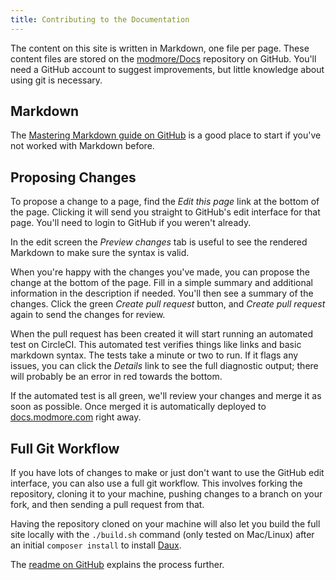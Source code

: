 ```yaml
---
title: Contributing to the Documentation
---
```


The content on this site is written in Markdown, one file per page. These content files are stored on the [modmore/Docs](https://github.com/modmore/docs) repository on GitHub. You'll need a GitHub account to suggest improvements, but little knowledge about using git is necessary. 

## Markdown

The [Mastering Markdown guide on GitHub](https://guides.github.com/features/mastering-markdown/) is a good place to start if you've not worked with Markdown before. 

## Proposing Changes

To propose a change to a page, find the _Edit this page_ link at the bottom of the page. Clicking it will send you straight to GitHub's edit interface for that page. You'll need to login to GitHub if you weren't already.
 
In the edit screen the _Preview changes_ tab is useful to see the rendered Markdown to make sure the syntax is valid. 

When you're happy with the changes you've made, you can propose the change at the bottom of the page. Fill in a simple summary and additional information in the description if needed. You'll then see a summary of the changes. Click the green _Create pull request_ button, and _Create pull request_ again to send the changes for review. 

When the pull request has been created it will start running an automated test on CircleCI. This automated test verifies things like links and basic markdown syntax. The tests take a minute or two to run. If it flags any issues, you can click the _Details_ link to see the full diagnostic output; there will probably be an error in red towards the bottom. 

If the automated test is all green, we'll review your changes and merge it as soon as possible. Once merged it is automatically deployed to [docs.modmore.com](https://docs.modmore.com/) right away. 

## Full Git Workflow

If you have lots of changes to make or just don't want to use the GitHub edit interface, you can also use a full git workflow. This involves forking the repository, cloning it to your machine, pushing changes to a branch on your fork, and then sending a pull request from that.

Having the repository cloned on your machine will also let you build the full site locally with the `./build.sh` command (only tested on Mac/Linux) after an initial `composer install` to install [Daux](http://daux.io).

The [readme on GitHub](https://github.com/modmore/docs/blob/master/README.md) explains the process further. 
